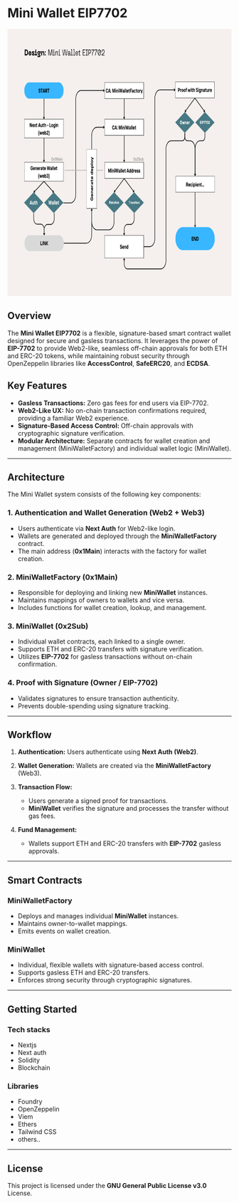 # Mini Wallet EIP7702

<p align="center">
   <picture>
      <img alt="logo" src="https://github.com/tokenine/mini-wallet-eip7702/blob/main/design.png" width="100%" height="600">
   </picture>
</p>

## Overview

The **Mini Wallet EIP7702** is a flexible, signature-based smart contract wallet designed for secure and gasless transactions. It leverages the power of **EIP-7702** to provide Web2-like, seamless off-chain approvals for both ETH and ERC-20 tokens, while maintaining robust security through OpenZeppelin libraries like **AccessControl**, **SafeERC20**, and **ECDSA**.

## Key Features

* **Gasless Transactions:** Zero gas fees for end users via EIP-7702.
* **Web2-Like UX:** No on-chain transaction confirmations required, providing a familiar Web2 experience.
* **Signature-Based Access Control:** Off-chain approvals with cryptographic signature verification.
* **Modular Architecture:** Separate contracts for wallet creation and management (MiniWalletFactory) and individual wallet logic (MiniWallet).

---

## Architecture

The Mini Wallet system consists of the following key components:

### 1. **Authentication and Wallet Generation (Web2 + Web3)**

* Users authenticate via **Next Auth** for Web2-like login.
* Wallets are generated and deployed through the **MiniWalletFactory** contract.
* The main address (**0x1Main**) interacts with the factory for wallet creation.

### 2. **MiniWalletFactory (0x1Main)**

* Responsible for deploying and linking new **MiniWallet** instances.
* Maintains mappings of owners to wallets and vice versa.
* Includes functions for wallet creation, lookup, and management.

### 3. **MiniWallet (0x2Sub)**

* Individual wallet contracts, each linked to a single owner.
* Supports ETH and ERC-20 transfers with signature verification.
* Utilizes **EIP-7702** for gasless transactions without on-chain confirmation.

### 4. **Proof with Signature (Owner / EIP-7702)**

* Validates signatures to ensure transaction authenticity.
* Prevents double-spending using signature tracking.

---

## Workflow

1. **Authentication:** Users authenticate using **Next Auth (Web2)**.
2. **Wallet Generation:** Wallets are created via the **MiniWalletFactory** (Web3).
3. **Transaction Flow:**

   * Users generate a signed proof for transactions.
   * **MiniWallet** verifies the signature and processes the transfer without gas fees.
4. **Fund Management:**

   * Wallets support ETH and ERC-20 transfers with **EIP-7702** gasless approvals.

---

## Smart Contracts

### MiniWalletFactory

* Deploys and manages individual **MiniWallet** instances.
* Maintains owner-to-wallet mappings.
* Emits events on wallet creation.

### MiniWallet

* Individual, flexible wallets with signature-based access control.
* Supports gasless ETH and ERC-20 transfers.
* Enforces strong security through cryptographic signatures.

---

## Getting Started

### Tech stacks

* Nextjs
* Next auth
* Solidity
* Blockchain
  
### Libraries

* Foundry
* OpenZeppelin
* Viem
* Ethers
* Tailwind CSS
* others..

---

## License

This project is licensed under the **GNU General Public License v3.0** License.
